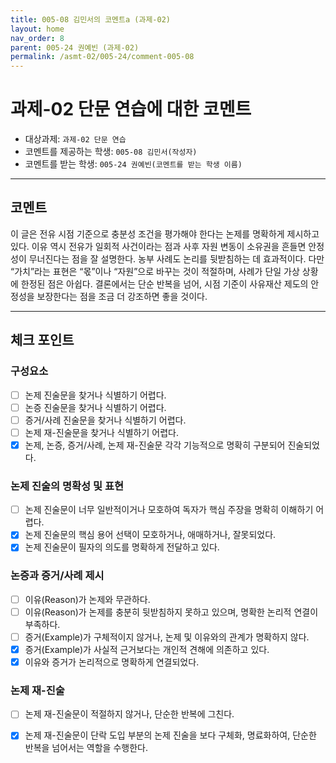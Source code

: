 ```yaml
---
title: 005-08 김민서의 코멘트a (과제-02) 
layout: home
nav_order: 8
parent: 005-24 권예빈 (과제-02)
permalink: /asmt-02/005-24/comment-005-08
---
```


# 과제-02 단문 연습에 대한 코멘트

- 대상과제: `과제-02 단문 연습` 
- 코멘트를 제공하는 학생: `005-08 김민서(작성자)` 
- 코멘트를 받는 학생: `005-24 권예빈(코멘트를 받는 학생 이름)` 

---

## 코멘트

이 글은 전유 시점 기준으로 충분성 조건을 평가해야 한다는 논제를  명확하게 제시하고 있다. 이유 역시 전유가 일회적 사건이라는 점과 사후 자원 변동이 소유권을 흔들면 안정성이 무너진다는 점을 잘 설명한다. 농부 사례도 논리를 뒷받침하는 데 효과적이다. 다만 “가치”라는 표현은 “몫”이나 “자원”으로 바꾸는 것이 적절하며, 사례가 단일 가상 상황에 한정된 점은 아쉽다. 결론에서는 단순 반복을 넘어, 시점 기준이 사유재산 제도의 안정성을 보장한다는 점을 조금 더 강조하면 좋을 것이다.

---

## 체크 포인트

### **구성요소**
- [ ] 논제 진술문을 찾거나 식별하기 어렵다.
- [ ] 논증 진술문을 찾거나 식별하기 어렵다.
- [ ] 증거/사례 진술문을 찾거나 식별하기 어렵다.
- [ ] 논제 재-진술문을 찾거나 식별하기 어렵다.
- [x] 논제, 논증, 증거/사례, 논제 재-진술문 각각 기능적으로 명확히 구분되어 진술되었다.

### **논제 진술의 명확성 및 표현**  
- [ ] 논제 진술문이 너무 일반적이거나 모호하여 독자가 핵심 주장을 명확히 이해하기 어렵다.  
- [x] 논제 진술문의 핵심 용어 선택이 모호하거나, 애매하거나, 잘못되었다.  
- [x] 논제 진술문이 필자의 의도를 명확하게 전달하고 있다.  

### **논증과 증거/사례 제시**  
- [ ] 이유(Reason)가 논제와 무관하다.
- [ ] 이유(Reason)가 논제를 충분히 뒷받침하지 못하고 있으며, 명확한 논리적 연결이 부족하다.  
- [ ] 증거(Example)가 구체적이지 않거나, 논제 및 이유와의 관계가 명확하지 않다. 
- [x] 증거(Example)가 사실적 근거보다는 개인적 견해에 의존하고 있다.  
- [x] 이유와 증거가 논리적으로 명확하게 연결되었다.  

### **논제 재-진술**  
- [ ] 논제 재-진술문이 적절하지 않거나, 단순한 반복에 그친다.   
- [x] 논제 재-진술문이 단락 도입 부분의 논제 진술을 보다 구체화, 명료화하여, 단순한 반복을 넘어서는 역할을 수행한다.  

